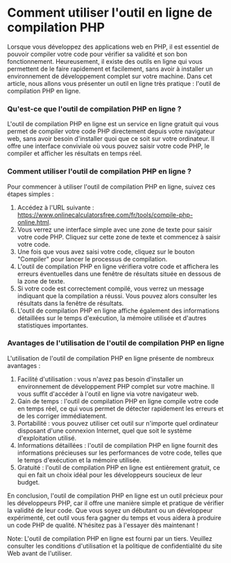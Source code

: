 Comment utiliser l'outil en ligne de compilation PHP
====================================================

Lorsque vous développez des applications web en PHP, il est essentiel de pouvoir compiler votre code pour vérifier sa validité et son bon fonctionnement. Heureusement, il existe des outils en ligne qui vous permettent de le faire rapidement et facilement, sans avoir à installer un environnement de développement complet sur votre machine. Dans cet article, nous allons vous présenter un outil en ligne très pratique : l'outil de compilation PHP en ligne.

### Qu'est-ce que l'outil de compilation PHP en ligne ?

L'outil de compilation PHP en ligne est un service en ligne gratuit qui vous permet de compiler votre code PHP directement depuis votre navigateur web, sans avoir besoin d'installer quoi que ce soit sur votre ordinateur. Il offre une interface conviviale où vous pouvez saisir votre code PHP, le compiler et afficher les résultats en temps réel.

### Comment utiliser l'outil de compilation PHP en ligne ?

Pour commencer à utiliser l'outil de compilation PHP en ligne, suivez ces étapes simples :

1. Accédez à l'URL suivante : <https://www.onlinecalculatorsfree.com/fr/tools/compile-php-online.html>.
2. Vous verrez une interface simple avec une zone de texte pour saisir votre code PHP. Cliquez sur cette zone de texte et commencez à saisir votre code.
3. Une fois que vous avez saisi votre code, cliquez sur le bouton "Compiler" pour lancer le processus de compilation.
4. L'outil de compilation PHP en ligne vérifiera votre code et affichera les erreurs éventuelles dans une fenêtre de résultats située en dessous de la zone de texte.
5. Si votre code est correctement compilé, vous verrez un message indiquant que la compilation a réussi. Vous pouvez alors consulter les résultats dans la fenêtre de résultats.
6. L'outil de compilation PHP en ligne affiche également des informations détaillées sur le temps d'exécution, la mémoire utilisée et d'autres statistiques importantes.

### Avantages de l'utilisation de l'outil de compilation PHP en ligne

L'utilisation de l'outil de compilation PHP en ligne présente de nombreux avantages :

1. Facilité d'utilisation : vous n'avez pas besoin d'installer un environnement de développement PHP complet sur votre machine. Il vous suffit d'accéder à l'outil en ligne via votre navigateur web.
2. Gain de temps : l'outil de compilation PHP en ligne compile votre code en temps réel, ce qui vous permet de détecter rapidement les erreurs et de les corriger immédiatement.
3. Portabilité : vous pouvez utiliser cet outil sur n'importe quel ordinateur disposant d'une connexion Internet, quel que soit le système d'exploitation utilisé.
4. Informations détaillées : l'outil de compilation PHP en ligne fournit des informations précieuses sur les performances de votre code, telles que le temps d'exécution et la mémoire utilisée.
5. Gratuité : l'outil de compilation PHP en ligne est entièrement gratuit, ce qui en fait un choix idéal pour les développeurs soucieux de leur budget.

En conclusion, l'outil de compilation PHP en ligne est un outil précieux pour les développeurs PHP, car il offre une manière simple et pratique de vérifier la validité de leur code. Que vous soyez un débutant ou un développeur expérimenté, cet outil vous fera gagner du temps et vous aidera à produire un code PHP de qualité. N'hésitez pas à l'essayer dès maintenant !

Note: L'outil de compilation PHP en ligne est fourni par un tiers. Veuillez consulter les conditions d'utilisation et la politique de confidentialité du site Web avant de l'utiliser.